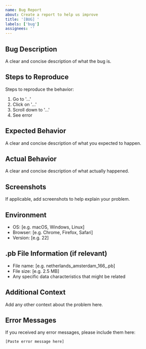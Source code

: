 ```yaml
---
name: Bug Report
about: Create a report to help us improve
title: '[BUG] '
labels: ['bug']
assignees: ''
---
```


## Bug Description
A clear and concise description of what the bug is.

## Steps to Reproduce
Steps to reproduce the behavior:
1. Go to '...'
2. Click on '...'
3. Scroll down to '...'
4. See error

## Expected Behavior
A clear and concise description of what you expected to happen.

## Actual Behavior
A clear and concise description of what actually happened.

## Screenshots
If applicable, add screenshots to help explain your problem.

## Environment
- OS: [e.g. macOS, Windows, Linux]
- Browser: [e.g. Chrome, Firefox, Safari]
- Version: [e.g. 22]

## .pb File Information (if relevant)
- File name: [e.g. netherlands_amsterdam_166_.pb]
- File size: [e.g. 2.5 MB]
- Any specific data characteristics that might be related

## Additional Context
Add any other context about the problem here.

## Error Messages
If you received any error messages, please include them here:
```
[Paste error message here]
```